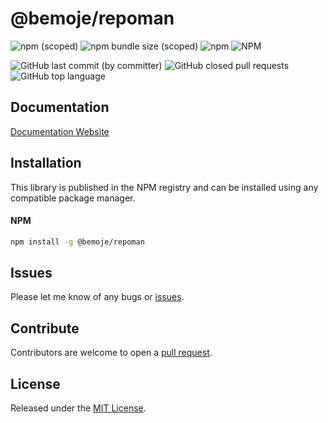 # @bemoje/repoman



![npm (scoped)](https://img.shields.io/npm/v/%40bemoje/trie-map)
![npm bundle size (scoped)](https://img.shields.io/bundlephobia/minzip/%40bemoje/repoman)
![npm](https://img.shields.io/npm/dt/%40bemoje/repoman)
![NPM](https://img.shields.io/npm/l/%40bemoje%2Frepoman)

![GitHub last commit (by committer)](https://img.shields.io/github/last-commit/bemoje/tsmono)
![GitHub closed pull requests](https://img.shields.io/github/issues-pr-closed/bemoje/tsmono)
![GitHub top language](https://img.shields.io/github/languages/top/bemoje/tsmono)


## Documentation
[Documentation Website](https://bemoje.github.io/tsmono/modules/repoman.html)

## Installation
This library is published in the NPM registry and can be installed using any compatible package manager.

#### NPM
```sh
npm install -g @bemoje/repoman
```


## Issues
Please let me know of any bugs or [issues](https://github.com/bemoje/tsmono/issues).

## Contribute
Contributors are welcome to open a [pull request](https://github.com/bemoje/tsmono/pulls).

## License
Released under the [MIT License](./LICENSE).